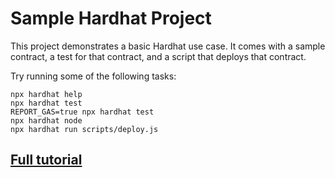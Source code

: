 # Sample Hardhat Project

This project demonstrates a basic Hardhat use case. It comes with a sample contract, a test for that contract, and a script that deploys that contract.

Try running some of the following tasks:

```shell
npx hardhat help
npx hardhat test
REPORT_GAS=true npx hardhat test
npx hardhat node
npx hardhat run scripts/deploy.js
```

## [Full tutorial](https://learnweb3.io/degrees/ethereum-developer-degree/sophomore/build-an-nft-collection-with-a-whitelist-using-hardhat-and-solidity)
